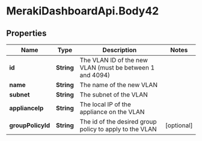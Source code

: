 # MerakiDashboardApi.Body42

## Properties
Name | Type | Description | Notes
------------ | ------------- | ------------- | -------------
**id** | **String** | The VLAN ID of the new VLAN (must be between 1 and 4094) | 
**name** | **String** | The name of the new VLAN | 
**subnet** | **String** | The subnet of the VLAN | 
**applianceIp** | **String** | The local IP of the appliance on the VLAN | 
**groupPolicyId** | **String** | The id of the desired group policy to apply to the VLAN | [optional] 
